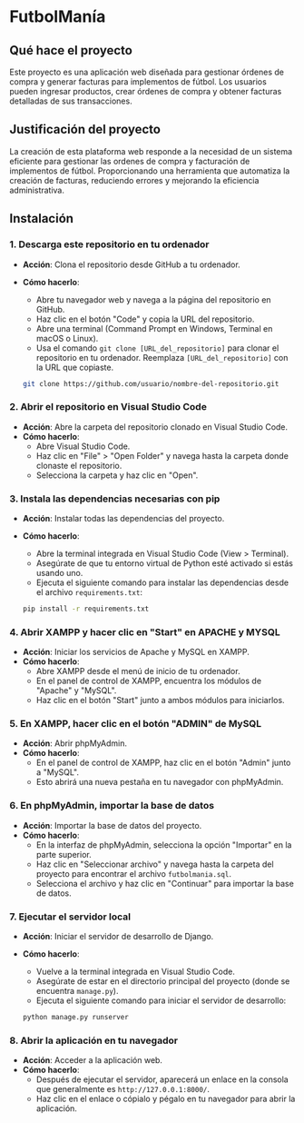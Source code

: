 # FutbolManía

## Qué hace el proyecto
  Este proyecto es una aplicación web diseñada para gestionar órdenes de compra y generar facturas para implementos de fútbol. Los usuarios pueden ingresar productos, crear órdenes de compra y obtener facturas detalladas de sus transacciones.

## Justificación del proyecto
  La creación de esta plataforma web responde a la necesidad de un sistema eficiente para gestionar las ordenes de compra y facturación de implementos de fútbol. Proporcionando una herramienta que automatiza la creación de facturas, reduciendo errores y mejorando la eficiencia administrativa.

## Instalación
### 1. Descarga este repositorio en tu ordenador

- **Acción**: Clona el repositorio desde GitHub a tu ordenador.
- **Cómo hacerlo**: 
  - Abre tu navegador web y navega a la página del repositorio en GitHub.
  - Haz clic en el botón "Code" y copia la URL del repositorio.
  - Abre una terminal (Command Prompt en Windows, Terminal en macOS o Linux).
  - Usa el comando `git clone [URL_del_repositorio]` para clonar el repositorio en tu ordenador. Reemplaza `[URL_del_repositorio]` con la URL que copiaste.
  
  ```bash
  git clone https://github.com/usuario/nombre-del-repositorio.git
  ```

### 2. Abrir el repositorio en Visual Studio Code

- **Acción**: Abre la carpeta del repositorio clonado en Visual Studio Code.
- **Cómo hacerlo**: 
  - Abre Visual Studio Code.
  - Haz clic en "File" > "Open Folder" y navega hasta la carpeta donde clonaste el repositorio.
  - Selecciona la carpeta y haz clic en "Open".

### 3. Instala las dependencias necesarias con pip

- **Acción**: Instalar todas las dependencias del proyecto.
- **Cómo hacerlo**: 
  - Abre la terminal integrada en Visual Studio Code (View > Terminal).
  - Asegúrate de que tu entorno virtual de Python esté activado si estás usando uno.
  - Ejecuta el siguiente comando para instalar las dependencias desde el archivo `requirements.txt`:
  
  ```bash
  pip install -r requirements.txt
  ```

### 4. Abrir XAMPP y hacer clic en "Start" en APACHE y MYSQL

- **Acción**: Iniciar los servicios de Apache y MySQL en XAMPP.
- **Cómo hacerlo**: 
  - Abre XAMPP desde el menú de inicio de tu ordenador.
  - En el panel de control de XAMPP, encuentra los módulos de "Apache" y "MySQL".
  - Haz clic en el botón "Start" junto a ambos módulos para iniciarlos.

### 5. En XAMPP, hacer clic en el botón "ADMIN" de MySQL

- **Acción**: Abrir phpMyAdmin.
- **Cómo hacerlo**: 
  - En el panel de control de XAMPP, haz clic en el botón "Admin" junto a "MySQL".
  - Esto abrirá una nueva pestaña en tu navegador con phpMyAdmin.

### 6. En phpMyAdmin, importar la base de datos

- **Acción**: Importar la base de datos del proyecto.
- **Cómo hacerlo**: 
  - En la interfaz de phpMyAdmin, selecciona la opción "Importar" en la parte superior.
  - Haz clic en "Seleccionar archivo" y navega hasta la carpeta del proyecto para encontrar el archivo `futbolmania.sql`.
  - Selecciona el archivo y haz clic en "Continuar" para importar la base de datos.

### 7. Ejecutar el servidor local

- **Acción**: Iniciar el servidor de desarrollo de Django.
- **Cómo hacerlo**: 
  - Vuelve a la terminal integrada en Visual Studio Code.
  - Asegúrate de estar en el directorio principal del proyecto (donde se encuentra `manage.py`).
  - Ejecuta el siguiente comando para iniciar el servidor de desarrollo:

  ```bash
  python manage.py runserver
  ```

### 8. Abrir la aplicación en tu navegador

- **Acción**: Acceder a la aplicación web.
- **Cómo hacerlo**: 
  - Después de ejecutar el servidor, aparecerá un enlace en la consola que generalmente es `http://127.0.0.1:8000/`.
  - Haz clic en el enlace o cópialo y pégalo en tu navegador para abrir la aplicación.
